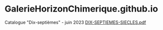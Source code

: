 # GalerieHorizonChimerique.github.io
Catalogue "Dix-septièmes" - juin 2023
[DIX-SEPTIEMES-SIECLES.pdf](https://github.com/GalerieHorizonChimerique/GalerieHorizonChimerique.github.io/files/11728584/DIX-SEPTIEMES-SIECLES.pdf)
